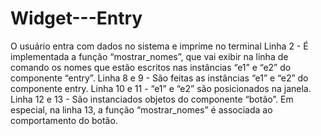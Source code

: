 # Widget---Entry
O  usuário entra com dados no sistema e imprime no terminal
Linha 2 - É implementada a função “mostrar_nomes”, que vai exibir na linha de comando os nomes que estão escritos nas instâncias “e1” e “e2” do componente “entry”.
Linha 8 e 9 - São feitas as instâncias “e1” e “e2” do componente entry.
Linha 10 e 11 - “e1” e “e2” são posicionados na janela.
Linha 12 e 13 - São instanciados objetos do componente “botão”. Em especial, na linha 13, a função “mostrar_nomes” é associada ao comportamento do botão.

